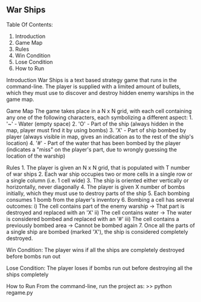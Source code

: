 War Ships
----------------------

Table Of Contents:
1. Introduction
2. Game Map
3. Rules
4. Win Condition
5. Lose Condition
6. How to Run

Introduction
    War Ships is a text based strategy game that runs in the command-line. The player is supplied with a limited amount of bullets, which they must use to discover and destroy
    hidden enemy warships in the game map.

Game Map
    The game takes place in a N x N grid, with each cell containing any one of the following characters, each symbolizing a different aspect:
    1. '~' - Water (empty space)
    2. 'O' - Part of the ship (always hidden in the map, player must find it by using bombs)
    3. 'X' - Part of ship bombed by player (always visible in map, gives an indication as to the rest of the ship's location)
    4. '#' - Part of the water that has been bombed by the player (indicates a "miss" on the player's part, due to wrongly guessing the location of the warship)

Rules
    1. The player is given an N x N grid, that is populated with T number of war ships
    2. Each war ship occupies two or more cells in a single row or a single column (i.e. 1 cell wide)
    3. The ship is oriented either vertically or horizontally, never diagonally
    4. The player is given X number of bombs initially, which they must use to destroy parts of the ship
    5. Each bombing consumes 1 bomb from the player's inventory
    6. Bombing a cell has several outcomes:
        i) The cell contains part of the enemy warship          -> That part is destroyed and replaced with an 'X'
        ii) The cell contains water                             -> The water is considered bombed and replaced with an '#'
        iii) The cell contains a previously bombed area         -> Cannot be bombed again
    7. Once all the parts of a single ship are bombed (marked 'X'), the ship is considered completely destroyed.

Win Condition: The player wins if all the ships are completely destroyed before bombs run out

Lose Condition: The player loses if bombs run out before destroying all the ships completely

How to Run
    From the command-line, run the project as:
    >> python regame.py
